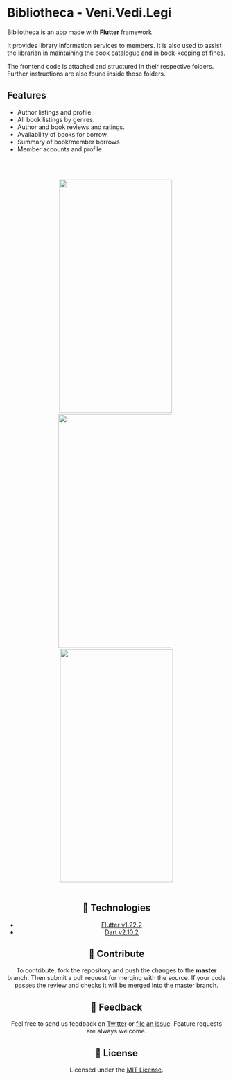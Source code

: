 # Bibliotheca - Veni.Vedi.Legi

Bibliotheca is an app made with **Flutter** framework 
<br>

It provides library information services to members. It is also used to assist the librarian in maintaining the book catalogue and in book-keeping of fines.
<br>

The  frontend code is attached and structured in their respective folders. Further instructions are also found inside those folders.

## Features

  - Author listings and profile.
  - All book listings by genres.
  - Author and book reviews and ratings.
  - Availability of books for borrow.
  - Summary of book/member borrows
  - Member accounts and profile.

<br></br>
<div align="center">
<img src="https://user-images.githubusercontent.com/115737287/195679072-ecbde255-9023-4f10-a481-01134ab139b5.png" width="260" height="538"/>&nbsp;<img src="https://user-images.githubusercontent.com/115737287/195679246-b7212300-0eb1-47d8-97b3-4bd8af495adf.png" width="260" height="538"/>&nbsp;&nbsp;<img src="" width="260" height="538"/><br></br>

## 🚀 Technologies

  - [Flutter v1.22.2](https://storage.googleapis.com/flutter_infra/releases/stable/windows/flutter_windows_1.22.4-stable.zip)
  - [Dart v2.10.2](https://dart.dev/get-dart)

## 🤝 Contribute

To contribute, fork the repository and push the changes to the **master** branch. Then submit a pull request for merging with the source. If your code passes the review and checks it will be merged into the master branch.

## 💬 Feedback

Feel free to send us feedback on [Twitter](https://twitter.com/gitpointapp) or [file an issue](https://github.com/arafaysaleem/library_management_system/issues/new). Feature requests are always welcome.

## 📝 License

Licensed under the [MIT License](./LICENSE).
